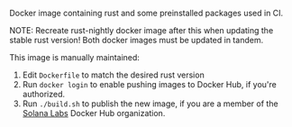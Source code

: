 Docker image containing rust and some preinstalled packages used in CI.

NOTE: Recreate rust-nightly docker image after this when updating the stable rust
version! Both docker images must be updated in tandem.

This image is manually maintained:
1. Edit `Dockerfile` to match the desired rust version
1. Run `docker login` to enable pushing images to Docker Hub, if you're authorized.
1. Run `./build.sh` to publish the new image, if you are a member of the [Solana
   Labs](https://hub.docker.com/u/solanalabs/) Docker Hub organization.

